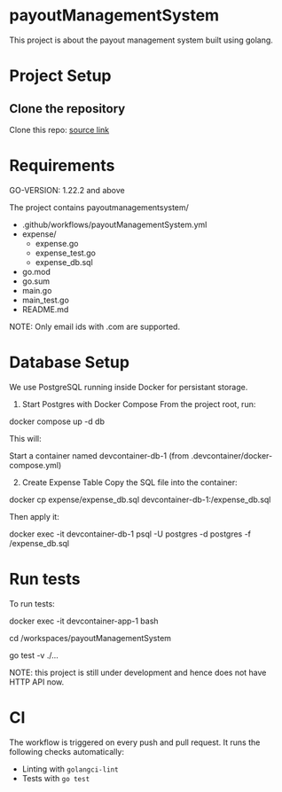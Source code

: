 # payoutManagementSystem

This project is about the payout management system built using golang.

# Project Setup

## Clone the repository

Clone this repo: <a href = "https://github.com/Swarathmica-infraspec/payoutManagementSystem"> source link  </a>

# Requirements

GO-VERSION: 1.22.2 and above

The project contains payoutmanagementsystem/ <br>
- .github/workflows/payoutManagementSystem.yml <br>
- expense/
  - expense.go <br>
  - expense_test.go <br>
  - expense_db.sql <br>
- go.mod <br>
- go.sum <br>
- main.go <br>
- main_test.go <br>
- README.md <br>

NOTE: Only email ids with .com are supported.

# Database Setup
We use PostgreSQL running inside Docker for persistant storage.

1. Start Postgres with Docker Compose
From the project root, run:

docker compose up -d db

This will:

Start a container named devcontainer-db-1 (from .devcontainer/docker-compose.yml)

2. Create Expense Table
Copy the SQL file into the container:

docker cp expense/expense_db.sql devcontainer-db-1:/expense_db.sql

Then apply it:

docker exec -it devcontainer-db-1 psql -U postgres -d postgres -f /expense_db.sql

# Run tests
To run tests:

docker exec -it devcontainer-app-1 bash

cd /workspaces/payoutManagementSystem

go test -v ./...


NOTE: this project is still under development and hence does not have HTTP API now.

# CI

The workflow is triggered on every push and pull request.
It runs the following checks automatically:
- Linting with `golangci-lint`
- Tests with `go test`
